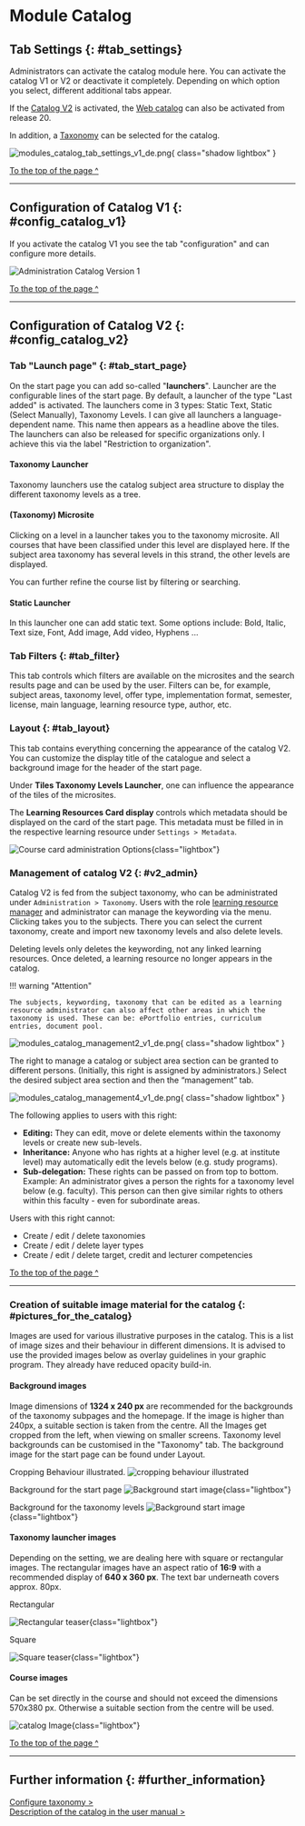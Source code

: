 # Module Catalog

## Tab Settings {: #tab_settings}

Administrators can activate the catalog module here. You can activate the catalog V1 or V2 or deactivate it completely. Depending on which option you select, different additional tabs appear.

If the [Catalog V2](#config_catalog_v2) is activated, the [Web catalog](#config_web-catalog) can also be activated from release 20. 

In addition, a [Taxonomy](Modules_Taxonomy.md) can be selected for the catalog.

![modules_catalog_tab_settings_v1_de.png](assets/modules_catalog_tab_settings_v1_de.png){ class="shadow lightbox" }


[To the top of the page ^](#modul_catalog)

---


## Configuration of Catalog V1 {: #config_catalog_v1}

If you activate the catalog V1 you see the tab "configuration" and can configure more details.

![Administration Catalog Version 1](assets/Admin_KatalogV1_en.png)


[To the top of the page ^](#modul_catalog)

---


## Configuration of Catalog V2 {: #config_catalog_v2}

### Tab "Launch page" {: #tab_start_page}

On the start page you can add so-called "**launchers**". Launcher are the configurable lines of the start page.  By default, a launcher of the type "Last added" is activated. The launchers come in 3 types: Static Text, Static (Select Manually), Taxonomy Levels.
I can give all launchers a language-dependent name. This name then appears as a headline above the tiles. The launchers can also be released for specific organizations only. I achieve this via the label "Restriction to organization".

#### Taxonomy Launcher

Taxonomy launchers use the catalog subject area structure to display the different taxonomy levels as a tree.

#### (Taxonomy) Microsite

Clicking on a level in a launcher takes you to the taxonomy microsite. All courses that have been classified under this level are displayed here. If the subject area taxonomy has several levels in this strand, the other levels are displayed.

You can further refine the course list by filtering or searching.

#### Static Launcher

In this launcher one can add static text. Some options include: Bold, Italic, Text size, Font, Add image, Add video, Hyphens ...

### Tab Filters {: #tab_filter}

This tab controls which filters are available on the microsites and the search results page and can be used by the user. Filters can be, for example, subject areas, taxonomy level, offer type, implementation format, semester, license, main language, learning resource type, author, etc. 

### Layout {: #tab_layout}

This tab contains everything concerning the appearance of the catalog V2. You can customize the display title of the catalogue and select a background image for the header of the start page.

Under **Tiles Taxonomy Levels Launcher**, one can influence the appearance of the tiles of the microsites.

The **Learning Resources Card display** controls which metadata should be displayed on the card of the start page. This metadata must be filled in in the respective learning resource under `Settings > Metadata`.

![Course card administration Options](assets/course-card-admin.jpg){class="lightbox"}

### Management of catalog V2 {: #v2_admin}

Catalog V2 is fed from the subject taxonomy, who can be administrated  under `Administration > Taxonomy`. Users with the role [learning resource manager](../../manual_user/basic_concepts/Roles_Rights.md) and administrator can manage the keywording via the menu.
Clicking takes you to the subjects. There you can select the current taxonomy, create and import new taxonomy levels and also delete levels.

Deleting levels only deletes the keywording, not any linked learning resources. Once deleted, a learning resource no longer appears in the catalog.

!!! warning "Attention"

    The subjects, keywording, taxonomy that can be edited as a learning resource administrator can also affect other areas in which the taxonomy is used. These can be: ePortfolio entries, curriculum entries, document pool.


![modules_catalog_management2_v1_de.png](assets/modules_catalog_management2_v1_de.png){ class="shadow lightbox" }

The right to manage a catalog or subject area section can be granted to different persons. (Initially, this right is assigned by administrators.) Select the desired subject area section and then the “management” tab.

![modules_catalog_management4_v1_de.png](assets/modules_catalog_management4_v1_de.png){ class="shadow lightbox" }

The following applies to users with this right:

- **Editing:** They can edit, move or delete elements within the taxonomy levels or create new sub-levels.
- **Inheritance:** Anyone who has rights at a higher level (e.g. at institute level) may automatically edit the levels below (e.g. study programs).
- **Sub-delegation:** These rights can be passed on from top to bottom.<br> 
Example: An administrator gives a person the rights for a taxonomy level below (e.g. faculty). This person can then give similar rights to others within this faculty - even for subordinate areas.


Users with this right cannot:

- Create / edit / delete taxonomies
- Create / edit / delete layer types
- Create / edit / delete target, credit and lecturer competencies

[To the top of the page ^](#modul_catalog)

---


### Creation of suitable image material for the catalog {: #pictures_for_the_catalog}

Images are used for various illustrative purposes in the catalog. This is a list of image sizes and their behaviour in different dimensions. It is advised to use the provided images below as overlay guidelines in your graphic program. They already have reduced opacity build-in.

#### Background images

Image dimensions of **1324 x 240 px** are recommended for the backgrounds of the taxonomy subpages and the homepage. If the image is higher than 240px, a suitable section is taken from the centre. All the Images get cropped from the left, when viewing on smaller screens.
Taxonomy level backgrounds can be customised in the "Taxonomy" tab.
The background image for the start page can be found under Layout.

Cropping Behaviour illustrated.
![cropping behaviour illustrated](assets/catalog_cropping.png)

Background for the start page
![Background start image](assets/catalog_background_start.png){class="lightbox"}

Background for the taxonomy levels
![Background start image](assets/catalog_background_taxonomy.png){class="lightbox"}

#### Taxonomy launcher images
Depending on the setting, we are dealing here with square or rectangular images.
The rectangular images have an aspect ratio of **16:9** with a recommended display of **640 x 360 px**. The text bar underneath covers approx. 80px.

Rectangular

![Rectangular teaser](assets/catalog_taxteaser.png){class="lightbox"}

Square

![Square teaser](assets/catalog_taxteaser_square.png){class="lightbox"}

#### Course images

Can be set directly in the course and should not exceed the dimensions 570x380 px. Otherwise a suitable section from the centre will be used.

![catalog Image](assets/catalog_course.png){class="lightbox"}

[To the top of the page ^](#modul_catalog)

---

## Further information {: #further_information}

[Configure taxonomy >](Modules_Taxonomy.md)<br>
[Description of the catalog in the user manual >](../../manual_user/area_modules/catalog2.0.md)<br>
